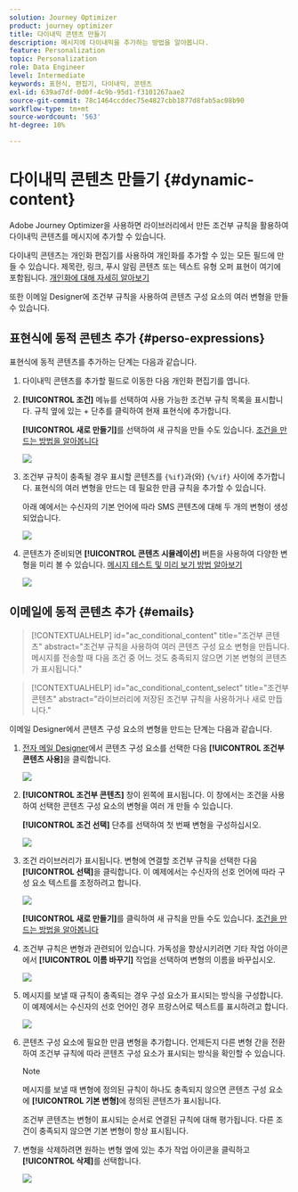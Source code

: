 ```yaml
---
solution: Journey Optimizer
product: journey optimizer
title: 다이내믹 콘텐츠 만들기
description: 메시지에 다이내믹을 추가하는 방법을 알아봅니다.
feature: Personalization
topic: Personalization
role: Data Engineer
level: Intermediate
keywords: 표현식, 편집기, 다이내믹, 콘텐츠
exl-id: 639ad7df-0d0f-4c9b-95d1-f3101267aae2
source-git-commit: 78c1464ccddec75e4827cbb1877d8fab5ac08b90
workflow-type: tm+mt
source-wordcount: '563'
ht-degree: 10%

---
```


# 다이내믹 콘텐츠 만들기 {#dynamic-content}

Adobe Journey Optimizer을 사용하면 라이브러리에서 만든 조건부 규칙을 활용하여 다이내믹 콘텐츠를 메시지에 추가할 수 있습니다.

다이내믹 콘텐츠는 개인화 편집기를 사용하여 개인화를 추가할 수 있는 모든 필드에 만들 수 있습니다. 제목란, 링크, 푸시 알림 콘텐츠 또는 텍스트 유형 오퍼 표현이 여기에 포함됩니다. [개인화에 대해 자세히 알아보기](personalize.md)

또한 이메일 Designer에 조건부 규칙을 사용하여 콘텐츠 구성 요소의 여러 변형을 만들 수 있습니다.

## 표현식에 동적 콘텐츠 추가 {#perso-expressions}

표현식에 동적 콘텐츠를 추가하는 단계는 다음과 같습니다.

1. 다이내믹 콘텐츠를 추가할 필드로 이동한 다음 개인화 편집기를 엽니다.

1. **[!UICONTROL 조건]** 메뉴를 선택하여 사용 가능한 조건부 규칙 목록을 표시합니다. 규칙 옆에 있는 + 단추를 클릭하여 현재 표현식에 추가합니다.

   **[!UICONTROL 새로 만들기]**&#x200B;를 선택하여 새 규칙을 만들 수도 있습니다. [조건을 만드는 방법을 알아봅니다](create-conditions.md)

   ![](assets/conditions-expression.png)

1. 조건부 규칙이 충족될 경우 표시할 콘텐츠를 `{%if}`과(와) `{%/if}` 사이에 추가합니다. 표현식의 여러 변형을 만드는 데 필요한 만큼 규칙을 추가할 수 있습니다.

   아래 예에서는 수신자의 기본 언어에 따라 SMS 콘텐츠에 대해 두 개의 변형이 생성되었습니다.

   ![](assets/conditions-language-sample.png)

1. 콘텐츠가 준비되면 **[!UICONTROL 콘텐츠 시뮬레이션]** 버튼을 사용하여 다양한 변형을 미리 볼 수 있습니다. [메시지 테스트 및 미리 보기 방법 알아보기](../content-management/preview-test.md)

   ![](assets/conditions-preview.png)

## 이메일에 동적 콘텐츠 추가 {#emails}

>[!CONTEXTUALHELP]
>id="ac_conditional_content"
>title="조건부 콘텐츠"
>abstract="조건부 규칙을 사용하여 여러 콘텐츠 구성 요소 변형을 만듭니다. 메시지를 전송할 때 다음 조건 중 어느 것도 충족되지 않으면 기본 변형의 콘텐츠가 표시됩니다."

>[!CONTEXTUALHELP]
>id="ac_conditional_content_select"
>title="조건부 콘텐츠"
>abstract="라이브러리에 저장된 조건부 규칙을 사용하거나 새로 만듭니다."

이메일 Designer에서 콘텐츠 구성 요소의 변형을 만드는 단계는 다음과 같습니다.

1. [전자 메일 Designer](../email/content-from-scratch.md)에서 콘텐츠 구성 요소를 선택한 다음 **[!UICONTROL 조건부 콘텐츠 사용]**&#x200B;을 클릭합니다.

   ![](assets/conditions-enable-conditional.png)

1. **[!UICONTROL 조건부 콘텐츠]** 창이 왼쪽에 표시됩니다. 이 창에서는 조건을 사용하여 선택한 콘텐츠 구성 요소의 변형을 여러 개 만들 수 있습니다.

   **[!UICONTROL 조건 선택]** 단추를 선택하여 첫 번째 변형을 구성하십시오.

   ![](assets/conditions-apply.png)

1. 조건 라이브러리가 표시됩니다. 변형에 연결할 조건부 규칙을 선택한 다음 **[!UICONTROL 선택]**&#x200B;을 클릭합니다. 이 예제에서는 수신자의 선호 언어에 따라 구성 요소 텍스트를 조정하려고 합니다.

   ![](assets/conditions-select.png)

   **[!UICONTROL 새로 만들기]**&#x200B;를 클릭하여 새 규칙을 만들 수도 있습니다. [조건을 만드는 방법을 알아봅니다](create-conditions.md)

1. 조건부 규칙은 변형과 관련되어 있습니다. 가독성을 향상시키려면 기타 작업 아이콘에서 **[!UICONTROL 이름 바꾸기]** 작업을 선택하여 변형의 이름을 바꾸십시오.

   ![](assets/conditions-rename.png)

1. 메시지를 보낼 때 규칙이 충족되는 경우 구성 요소가 표시되는 방식을 구성합니다. 이 예제에서는 수신자의 선호 언어인 경우 프랑스어로 텍스트를 표시하려고 합니다.

   ![](assets/conditions-design.png)

1. 콘텐츠 구성 요소에 필요한 만큼 변형을 추가합니다. 언제든지 다른 변형 간을 전환하여 조건부 규칙에 따라 콘텐츠 구성 요소가 표시되는 방식을 확인할 수 있습니다.

   >[!NOTE]
   >메시지를 보낼 때 변형에 정의된 규칙이 하나도 충족되지 않으면 콘텐츠 구성 요소에 **[!UICONTROL 기본 변형]**&#x200B;에 정의된 콘텐츠가 표시됩니다.
   >
   >조건부 콘텐츠는 변형이 표시되는 순서로 연결된 규칙에 대해 평가됩니다. 다른 조건이 충족되지 않으면 기본 변형이 항상 표시됩니다.

1. 변형을 삭제하려면 원하는 변형 옆에 있는 추가 작업 아이콘을 클릭하고 **[!UICONTROL 삭제]**&#x200B;를 선택합니다.

   ![](assets/conditions-delete.png)
